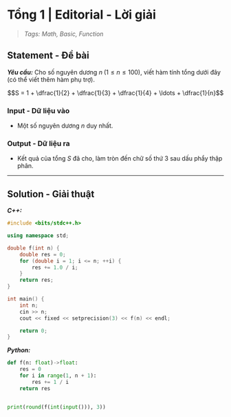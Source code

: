 
# Tổng 1 | Editorial - Lời giải

> *Tags: Math, Basic, Function*

## Statement - Đề bài

***Yêu cầu:*** Cho số nguyên dương $n \; (1 \le n \le 100)$, viết hàm tính tổng dưới đây (có thể viết thêm hàm phụ trợ).

$$S = 1 + \dfrac{1}{2} + \dfrac{1}{3} + \dfrac{1}{4} + \ldots + \dfrac{1}{n}$$

### Input - Dữ liệu vào

- Một số nguyên dương $n$ duy nhất.

### Output - Dữ liệu ra

- Kết quả của tổng $S$ đã cho, làm tròn đến chữ số thứ $3$ sau dấu phẩy thập phân.

---

## Solution - Giải thuật



***C++:***

```cpp
#include <bits/stdc++.h>

using namespace std;

double f(int n) {
    double res = 0;
    for (double i = 1; i <= n; ++i) {
        res += 1.0 / i;
    }
    return res;
}

int main() {
    int n;
    cin >> n;
    cout << fixed << setprecision(3) << f(n) << endl;

    return 0;
}
```

***Python:***

```py
def f(n: float)->float:
    res = 0
    for i in range(1, n + 1):
        res += 1 / i
    return res


print(round(f(int(input())), 3))
```
